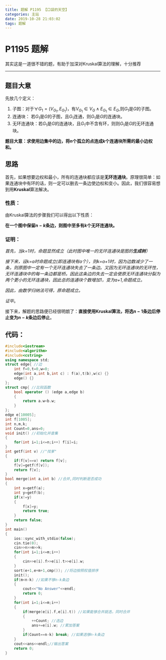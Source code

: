 ```yaml
---
title: 题解 P1195 【口袋的天空】
categories: 主站
date: 2019-10-28 21:03:02
tags: 题解
---
```


 

# P1195 题解

其实这是一道很不错的题，有助于加深对Kruskal算法的理解，十分推荐

---

## 题目大意

先放几个定义：

1. 子图：对于$\forall G_1=(V_{G_1},E_{G_1})$，有$V_{G_1}\in V_G \land E_{G_1}\in E_G$,则$G_1$是$G$的子图。
2. 连通块： 若$G_1$是$G$的子图，且$G_1$连通，则$G_1$是$G$的连通块。
3. 无环连通块：若$G_1$是$G$的连通块，且$G_1$中不含有环，则则$G_1$是$G$的无环连通块。

**题目大意：求使用边集中的边，将$n$个孤立的点连成$k$个连通块所需的最小边权和。**

## 思路

首先，如果想要边权和最小，所有的连通块都应该是**无环连通块**。原理很简单：如果连通块中有环的话，则一定可以删去一条边使边权和变小。因此，我们很容易想到用**Kruskal**算法解决。

### 性质：

由Kruskal算法的步骤我们可以得出以下性质：

**在一个图中保留$n-k$条边，则图中至多有$k$个无环连通块。**

### 证明：

*首先，当k=1时，命题显然成立（此时图中唯一的无环连通块是图的**生成树**）*

*接下来，设k=a时命题成立(即连通块有a个），则k=a+1时，因为边数减少了一条，则原图中一定有一个无环连通块失去了一条边。又因为无环连通块的无环性，无环连通块中的每一条边都是桥。因此这条边的失去一定会使原无环连通块分裂为两个更小的无环连通块，因此总的连通块个数增加1，变为a+1,命题成立。*

*因此，由数学归纳法可得，原命题成立。*

*证毕*。

接下来，解题的思路便已经很明朗了：**直接使用Kruskal算法，将选$n-1$条边后停止变为$n-k$条边后停止**。

## 代码：

```cpp
#include<iostream>
#include<algorithm>
#include<cstring>
using namespace std;
struct edge{ //边
	int f=0,t=0,w=0;
	edge(int a,int b,int c) : f(a),t(b),w(c) {}
	edge() {}
};
struct cmp{ //比较函数
	bool operator () (edge a,edge b)
	{
		return a.w<b.w;
	}
};
edge e[10005];
int f[1005];
int n,m,k;
int Count=0,ans=0;
void init() //初始化并查集
{
	for(int i=1;i<=n;i++) f[i]=i;
}
int getf(int v) //"找爹"
{
	if(f[v]==v) return f[v];
	f[v]=getf(f[v]);
	return f[v];
}
bool merge(int a,int b) //合并,同时判断是否成功
{
	int x=getf(a);
	int y=getf(b);
	if(x!=y)
	{
		f[x]=y;
		return true;
	}
	return false;
}
int main()
{
	ios::sync_with_stdio(false);
	cin.tie(0);
	cin>>n>>m>>k;
	for(int i=1;i<=m;i++)
	{
		cin>>e[i].f>>e[i].t>>e[i].w;
	}
	sort(e+1,e+m+1,cmp()); //将边按照权值排序
	init();
	if(m<n-k) //如果不够n-k条边
	{
		cout<<"No Answer"<<endl;
		return 0;
	}
	for(int i=1;i<=m;i++)
	{
		if(merge(e[i].f,e[i].t)) //如果能够合并就选，同时合并
		{
			++Count; //选边
			ans+=e[i].w; //累加答案
		}
		if(Count==n-k) break; //如果选够n-k条边
	}
	cout<<ans<<endl;//输出答案
	return 0;
}
```

